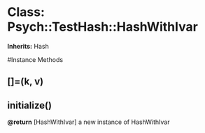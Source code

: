# Class: Psych::TestHash::HashWithIvar
**Inherits:** Hash
    




#Instance Methods
## []=(k, v) [](#method-i-[]=)

## initialize() [](#method-i-initialize)

**@return** [HashWithIvar] a new instance of HashWithIvar

